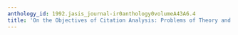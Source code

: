 ```yaml
---
anthology_id: 1992.jasis_journal-ir0anthology0volumeA43A6.4
title: 'On the Objectives of Citation Analysis: Problems of Theory and Method'
---
```

